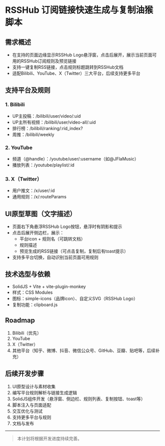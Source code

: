 # RSSHub 订阅链接快速生成与复制油猴脚本

## 需求概述

- 在支持的页面边缘显示RSSHub Logo悬浮窗，点击后展开，展示当前页面可用的RSSHub订阅规则及预览链接
- 支持一键复制RSS链接，点击规则标题跳转到RSSHub文档
- 适配Bilibili、YouTube、X（Twitter）三大平台，后续支持更多平台

## 支持平台及规则

### 1. Bilibili
- UP主投稿：/bilibili/user/video/:uid
- UP主所有视频：/bilibili/user/video-all/:uid
- 排行榜：/bilibili/ranking/:rid_index?
- 周推：/bilibili/weekly

### 2. YouTube
- 频道（@handle）：/youtube/user/:username（如@JFlaMusic）
- 播放列表：/youtube/playlist/:id

### 3. X（Twitter）
- 用户推文：/x/user/:id
- 通用规则：/x/:routeParams

## UI原型草图（文字描述）

- 页面右下角悬浮RSSHub Logo按钮，悬浮时有阴影和提示
- 点击后展开侧边栏，展示：
  - 平台icon + 规则名（可跳转文档）
  - 规则描述
  - 预览生成的RSS链接（可点击复制，复制后有toast提示）
- 支持多平台切换，自动识别当前页面可用规则

## 技术选型与依赖

- SolidJS + Vite + vite-plugin-monkey
- 样式：CSS Modules
- 图标：simple-icons（品牌icon）、自定义SVG（RSSHub Logo）
- 复制功能：clipboard.js

## Roadmap

1. Bilibili（优先）
2. YouTube
3. X（Twitter）
4. 其他平台（知乎、微博、抖音、微信公众号、GitHub、豆瓣、贴吧等，后续补充）

## 后续开发步骤

1. UI原型设计与素材收集
2. 编写平台规则解析与链接生成逻辑
3. SolidJS组件开发（悬浮窗、侧边栏、规则列表、复制按钮、toast等）
4. 脚本注入与页面适配
5. 交互优化与测试
6. 支持更多平台与规则
7. 文档与发布

---

> 本计划将根据开发进度持续完善。